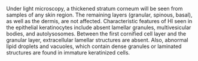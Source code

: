 Under light microscopy, a thickened stratum corneum will be seen from samples of any skin region. The remaining layers (granular, spinous, basal), as well as the dermis, are not affected. Characteristic features of HI seen in the epithelial keratinocytes include absent lamellar granules, multivesicular bodies, and autolysosomes. Between the first cornified cell layer and the granular layer, extracellular lamellar structures are absent. Also, abnormal lipid droplets and vacuoles, which contain dense granules or laminated structures are found in immature keratinized cells.